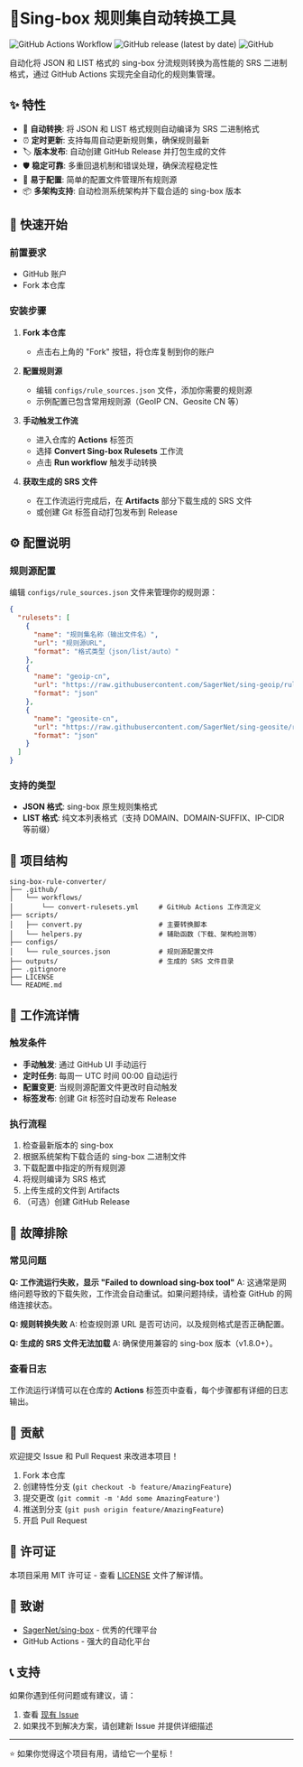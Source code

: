 # 🚀Sing-box 规则集自动转换工具

![GitHub Actions Workflow](https://img.shields.io/github/actions/workflow/status/your-username/sing-box-rule-converter/convert-rulesets.yml?label=规则转换)
![GitHub release (latest by date)](https://img.shields.io/github/v/release/your-username/sing-box-rule-converter)
![GitHub](https://img.shields.io/github/license/your-username/sing-box-rule-converter)

自动化将 JSON 和 LIST 格式的 sing-box 分流规则转换为高性能的 SRS 二进制格式，通过 GitHub Actions 实现完全自动化的规则集管理。

## ✨ 特性

- 🔄 **自动转换**: 将 JSON 和 LIST 格式规则自动编译为 SRS 二进制格式
- ⏰ **定时更新**: 支持每周自动更新规则集，确保规则最新
- 🏷️ **版本发布**: 自动创建 GitHub Release 并打包生成的文件
- 🛡️ **稳定可靠**: 多重回退机制和错误处理，确保流程稳定性
- 🔧 **易于配置**: 简单的配置文件管理所有规则源
- 📦 **多架构支持**: 自动检测系统架构并下载合适的 sing-box 版本

## 🚀 快速开始

### 前置要求

- GitHub 账户
- Fork 本仓库

### 安装步骤

1. **Fork 本仓库**
   - 点击右上角的 "Fork" 按钮，将仓库复制到你的账户

2. **配置规则源**
   - 编辑 `configs/rule_sources.json` 文件，添加你需要的规则源
   - 示例配置已包含常用规则源（GeoIP CN、Geosite CN 等）

3. **手动触发工作流**
   - 进入仓库的 **Actions** 标签页
   - 选择 **Convert Sing-box Rulesets** 工作流
   - 点击 **Run workflow** 触发手动转换

4. **获取生成的 SRS 文件**
   - 在工作流运行完成后，在 **Artifacts** 部分下载生成的 SRS 文件
   - 或创建 Git 标签自动打包发布到 Release

## ⚙️ 配置说明

### 规则源配置

编辑 `configs/rule_sources.json` 文件来管理你的规则源：

```json
{
  "rulesets": [
    {
      "name": "规则集名称（输出文件名）",
      "url": "规则源URL",
      "format": "格式类型（json/list/auto）"
    },
    {
      "name": "geoip-cn",
      "url": "https://raw.githubusercontent.com/SagerNet/sing-geoip/rule-set/geoip-cn.json",
      "format": "json"
    },
    {
      "name": "geosite-cn",
      "url": "https://raw.githubusercontent.com/SagerNet/sing-geosite/rule-set/geosite-cn.json",
      "format": "json"
    }
  ]
}
```

### 支持的类型

- **JSON 格式**: sing-box 原生规则集格式
- **LIST 格式**: 纯文本列表格式（支持 DOMAIN、DOMAIN-SUFFIX、IP-CIDR 等前缀）

## 📁 项目结构

```
sing-box-rule-converter/
├── .github/
│   └── workflows/
│       └── convert-rulesets.yml     # GitHub Actions 工作流定义
├── scripts/
│   ├── convert.py                   # 主要转换脚本
│   └── helpers.py                   # 辅助函数（下载、架构检测等）
├── configs/
│   └── rule_sources.json            # 规则源配置文件
├── outputs/                         # 生成的 SRS 文件目录
├── .gitignore
├── LICENSE
└── README.md
```

## 🔧 工作流详情

### 触发条件

- **手动触发**: 通过 GitHub UI 手动运行
- **定时任务**: 每周一 UTC 时间 00:00 自动运行
- **配置变更**: 当规则源配置文件更改时自动触发
- **标签发布**: 创建 Git 标签时自动发布 Release

### 执行流程

1. 检查最新版本的 sing-box
2. 根据系统架构下载合适的 sing-box 二进制文件
3. 下载配置中指定的所有规则源
4. 将规则编译为 SRS 格式
5. 上传生成的文件到 Artifacts
6. （可选）创建 GitHub Release

## 🐛 故障排除

### 常见问题

**Q: 工作流运行失败，显示 "Failed to download sing-box tool"**
A: 这通常是网络问题导致的下载失败，工作流会自动重试。如果问题持续，请检查 GitHub 的网络连接状态。

**Q: 规则转换失败**
A: 检查规则源 URL 是否可访问，以及规则格式是否正确配置。

**Q: 生成的 SRS 文件无法加载**
A: 确保使用兼容的 sing-box 版本（v1.8.0+）。

### 查看日志

工作流运行详情可以在仓库的 **Actions** 标签页中查看，每个步骤都有详细的日志输出。

## 🤝 贡献

欢迎提交 Issue 和 Pull Request 来改进本项目！

1. Fork 本仓库
2. 创建特性分支 (`git checkout -b feature/AmazingFeature`)
3. 提交更改 (`git commit -m 'Add some AmazingFeature'`)
4. 推送到分支 (`git push origin feature/AmazingFeature`)
5. 开启 Pull Request

## 📄 许可证

本项目采用 MIT 许可证 - 查看 [LICENSE](LICENSE) 文件了解详情。

## 🙏 致谢

- [SagerNet/sing-box](https://github.com/SagerNet/sing-box) - 优秀的代理平台
- GitHub Actions - 强大的自动化平台

## 📞 支持

如果你遇到任何问题或有建议，请：

1. 查看 [现有 Issue](https://github.com/your-username/sing-box-rule-converter/issues)
2. 如果找不到解决方案，请创建新 Issue 并提供详细描述

---

⭐ 如果你觉得这个项目有用，请给它一个星标！



